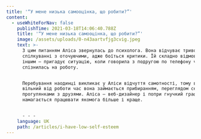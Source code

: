 ```yaml
---
title: '“У мене низька самооцінка, що робити?”'
content:
  - useWhiteForNav: false
    publishTime: 2021-03-18T14:06:40.788Z
    title: '“У мене низька самооцінка, що робити?”'
    image: /assets/uploads/0-n43aartvfjg3cvig.jpeg
    text: >-
      З цим питанням Аліса звернулась до психолога. Вона відчуває тривогу у
      спілкуванні з оточуючими, адже боїться критики. Їй складно відмовляти
      іншим — пригадує ситуацію, коли говорила з подругою по телефону через що
      спізнилась на роботу.


      Перебування наодинці викликає у Аліси відчуття самотності, тому весь
      вільний від роботи час вона займається прибиранням, переглядом серіалів чи
      прогулянками з друзями. Аліса — веб-дизайнер і попри гнучкий графік, вона
      намагається працювати якомога більше і краще.


      - - -
    language: UK
    path: /articles/i-have-low-self-esteem
---
```

